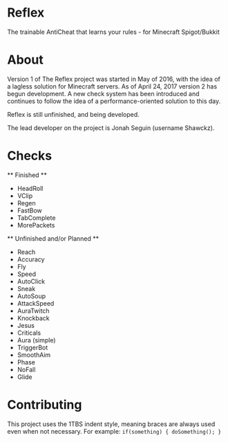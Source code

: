 # Reflex
The trainable AntiCheat that learns your rules - for Minecraft Spigot/Bukkit

# About
Version 1 of The Reflex project was started in May of 2016, with the idea of a lagless solution for Minecraft servers.
As of April 24, 2017 version 2 has begun development.  A new check system has been introduced and continues to follow the idea of a performance-oriented solution to this day.

Reflex is still unfinished, and being developed.

The lead developer on the project is Jonah Seguin (username Shawckz).

# Checks

** Finished **

- HeadRoll
- VClip
- Regen
- FastBow
- TabComplete
- MorePackets

** Unfinished and/or Planned **

- Reach
- Accuracy
- Fly
- Speed
- AutoClick
- Sneak
- AutoSoup
- AttackSpeed
- AuraTwitch
- Knockback
- Jesus
- Criticals
- Aura (simple)
- TriggerBot
- SmoothAim
- Phase
- NoFall
- Glide


# Contributing

This project uses the 1TBS indent style, meaning braces are always used even when not necessary.
For example:
`
if(something) {
doSomething();
}
`

